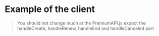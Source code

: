 # Example of the client

> You should not change much at the PremiumAPI.js expect the handleCreate, handleRenew, handleEnd and handleCanceled part
